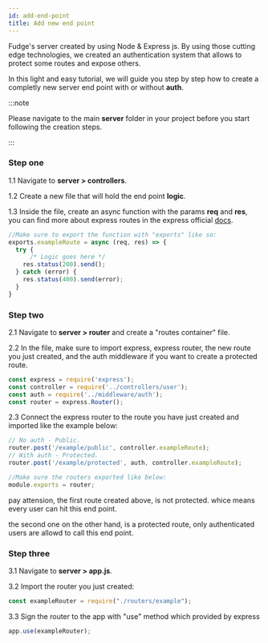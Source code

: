 ```yaml
---
id: add-end-point
title: Add new end point
---
```


Fudge's server created by using Node & Express js.
By using those cutting edge technologies, we created an authentication system that allows to 
protect some routes and expose others.

In this light and easy tutorial, we will guide you step by step how to create a completly new server end point with or without **auth**.


:::note

Please navigate to the main **server** folder in your project before you start following the creation steps.

:::

### Step one

1.1 Navigate to **server > controllers**.

1.2 Create a new file that will hold the end point **logic**.

1.3 Inside the file, create an async function with the params **req** and **res**, you can find more about express routes in the express official [docs](http://expressjs.com).

```javascript
//Make sure to export the function with "exports" like so:
exports.exampleRoute = async (req, res) => {
  try {
      /* Logic goes here */
    res.status(200).send();
  } catch (error) {
    res.status(400).send(error);
  }
}
```


### Step two

2.1 Navigate to **server > router** and create a "routes container" file.

2.2  In the file, make sure to import express, express router, the new route you just created, and the auth middleware if you want to create a protected route.

```javascript
const express = require('express');
const controller = require('../controllers/user');
const auth = require('../middleware/auth');
const router = express.Router();
```

2.3 Connect the express router to the route you have just created and imported like the example below:

```javascript
// No auth - Public.
router.post('/example/public', controller.exampleRoute);
// With auth - Protected.
router.post('/example/protected', auth, controller.exampleRoute);

//Make sure the routers exported like below:
module.exports = router;
```

pay attension, the first route created above, is not protected.
whice means every user can hit this end point.

the second one on the other hand, is a protected route, only authenticated users are allowd to call this
end point.

### Step three

3.1 Navigate to **server > app.js**.

3.2 Import the router you just created:

```javascript
const exampleRouter = require("./routers/example");
```

3.3 Sign the router to the app with "use" method which provided by express

```javascript
app.use(exampleRouter);
```
